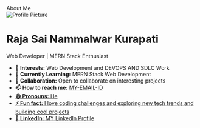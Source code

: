 <!DOCTYPE html>
<html lang="en">
<head>
    <meta charset="UTF-8">
    <meta name="viewport" content="width=device-width, initial-scale=1.0">
    About Me
<br>
</head>
<body>
    <div>
        <div>
            <img src=url([https://encrypted-tbn0.gstatic.com/images?q=tbn:ANd9GcRyVjqKBGnv5cRv6zcHpsuP9dZMuVmxy82JUA&s](https://search.brave.com/images?q=KL+University&context=W3sic3JjIjoiaHR0cHM6Ly91cGxvYWQud2lraW1lZGlhLm9yZy93aWtpcGVkaWEvZW4vdGh1bWIvNy83OC9LTF9Vbml2ZXJzaXR5X2xvZ28uc3ZnLzUxMnB4LUtMX1VuaXZlcnNpdHlfbG9nby5zdmcucG5nIiwidGV4dCI6IktMX1VuaXZlcnNpdHlfbG9nby5zdmciLCJwYWdlX3VybCI6Imh0dHBzOi8vZW4ud2lraXBlZGlhLm9yZy93aWtpL0tMX1VuaXZlcnNpdHkifV0%3D&sig=50cf10eb79de24703ba383581d8da0364542307ac86b4aff9ef8e579187611dd&nonce=25fcb5e973d87dcb47b907569297d57f&source=infoboxImg)) alt="Profile Picture">
            <h1>Raja Sai Nammalwar Kurapati</h1>
            <p>Web Developer | MERN Stack Enthusiast</p>
        </div>
        <ul>
            <li><strong>👀 Interests:</strong> Web Development and DEVOPS AND SDLC Work</li>
            <li><strong>🌱 Currently Learning:</strong> MERN Stack Web Development</li>
            <li><strong>💞️ Collaboration:</strong> Open to collaborate on interesting projects</li>
            <li><strong>📫 How to reach me:</strong> <a href="nammalwarsai1@gmail.com">MY-EMAIL-ID</li>
            <li><strong>😄 Pronouns:</strong> He</li>
            <li><strong>⚡ Fun fact:</strong> I love coding challenges and exploring new tech trends and building cool projects</li>
            <li><strong>🔗 LinkedIn:</strong> <a href="https://www.linkedin.com/in/raja-sai-nammalwar-kurapati-9001202a4/" target="_blank"> MY LinkedIn Profile</a></li>
        </ul>
    </div>
</body>
</html>
